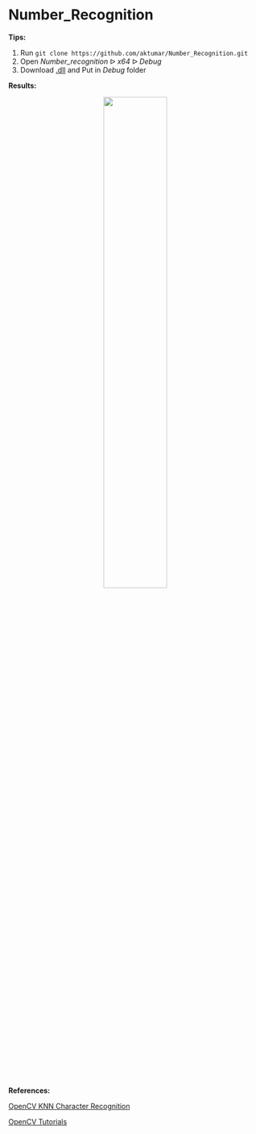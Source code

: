 # Number_Recognition

**Tips:**

1. Run `git clone https://github.com/aktumar/Number_Recognition.git`
2. Open *Number_recognition* ᐅ *x64* ᐅ *Debug*
3. Download [.dll](https://drive.google.com/file/d/15kXflTDls2TfJJlu5TwCEZGZPyhAKR2I/view?usp=sharing) and Put in *Debug* folder

**Results:**

<p align="center"><img width="50%" src="https://github.com/aktumar/Number_Recognition/blob/images/test.gif" /></p>

**References:** 

[OpenCV KNN Character Recognition](https://github.com/MicrocontrollersAndMore/OpenCV_3_KNN_Character_Recognition_Cpp)

[OpenCV Tutorials](https://docs.opencv.org/3.4.13/d9/df8/tutorial_root.html)

